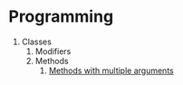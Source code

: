 # Programming

1. Classes
    1. Modifiers
    2. Methods
        1. [Methods with multiple arguments](classes/methods.md)    
